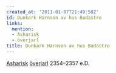 ```yaml
---
created_at: '2011-01-07T21:49:58Z'
id: Dunkark Harnson av hus Badastro
links:
  mention:
  - Asharisk
  - överjarl
title: Dunkark Harnson av hus Badastro
---
```


[Asharisk][] [överjarl] 2354–2357 e.D.

  [Asharisk]: Asharisk
  [överjarl]: överjarl